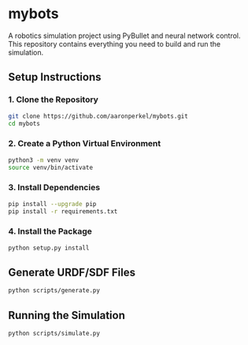 # mybots

A robotics simulation project using PyBullet and neural network control. This repository contains everything you need to build and run the simulation.

## Setup Instructions

### 1. Clone the Repository

```bash
git clone https://github.com/aaronperkel/mybots.git
cd mybots
```

### 2. Create a Python Virtual Environment

```bash
python3 -m venv venv
source venv/bin/activate
```

### 3. Install Dependencies

```bash
pip install --upgrade pip
pip install -r requirements.txt
```

### 4. Install the Package

```bash
python setup.py install
```

## Generate URDF/SDF Files
```bash
python scripts/generate.py
```

## Running the Simulation
```bash
python scripts/simulate.py
```